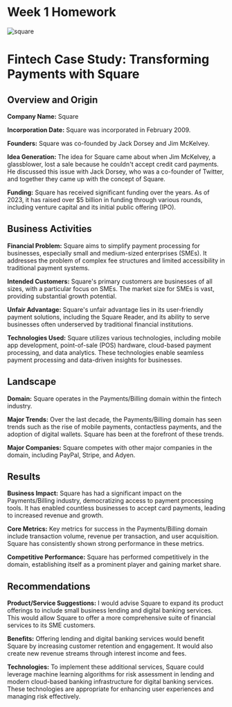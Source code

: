 # Week 1 Homework
![square](https://github.com/emolear/fintech_homework/assets/144559712/ba68b0e1-9c5e-4734-a230-060520e5f8d7)

# Fintech Case Study: Transforming Payments with Square

## Overview and Origin

**Company Name:** Square

**Incorporation Date:** Square was incorporated in February 2009.

**Founders:** Square was co-founded by Jack Dorsey and Jim McKelvey.

**Idea Generation:** The idea for Square came about when Jim McKelvey, a glassblower, lost a sale because he couldn't accept credit card payments. He discussed this issue with Jack Dorsey, who was a co-founder of Twitter, and together they came up with the concept of Square.

**Funding:** Square has received significant funding over the years. As of 2023, it has raised over $5 billion in funding through various rounds, including venture capital and its initial public offering (IPO).

## Business Activities

**Financial Problem:** Square aims to simplify payment processing for businesses, especially small and medium-sized enterprises (SMEs). It addresses the problem of complex fee structures and limited accessibility in traditional payment systems.

**Intended Customers:** Square's primary customers are businesses of all sizes, with a particular focus on SMEs. The market size for SMEs is vast, providing substantial growth potential.

**Unfair Advantage:** Square's unfair advantage lies in its user-friendly payment solutions, including the Square Reader, and its ability to serve businesses often underserved by traditional financial institutions.

**Technologies Used:** Square utilizes various technologies, including mobile app development, point-of-sale (POS) hardware, cloud-based payment processing, and data analytics. These technologies enable seamless payment processing and data-driven insights for businesses.

## Landscape

**Domain:** Square operates in the Payments/Billing domain within the fintech industry.

**Major Trends:** Over the last decade, the Payments/Billing domain has seen trends such as the rise of mobile payments, contactless payments, and the adoption of digital wallets. Square has been at the forefront of these trends.

**Major Companies:** Square competes with other major companies in the domain, including PayPal, Stripe, and Adyen.

## Results

**Business Impact:** Square has had a significant impact on the Payments/Billing industry, democratizing access to payment processing tools. It has enabled countless businesses to accept card payments, leading to increased revenue and growth.

**Core Metrics:** Key metrics for success in the Payments/Billing domain include transaction volume, revenue per transaction, and user acquisition. Square has consistently shown strong performance in these metrics.

**Competitive Performance:** Square has performed competitively in the domain, establishing itself as a prominent player and gaining market share.

## Recommendations

**Product/Service Suggestions:** I would advise Square to expand its product offerings to include small business lending and digital banking services. This would allow Square to offer a more comprehensive suite of financial services to its SME customers.

**Benefits:** Offering lending and digital banking services would benefit Square by increasing customer retention and engagement. It would also create new revenue streams through interest income and fees.

**Technologies:** To implement these additional services, Square could leverage machine learning algorithms for risk assessment in lending and modern cloud-based banking infrastructure for digital banking services. These technologies are appropriate for enhancing user experiences and managing risk effectively.
